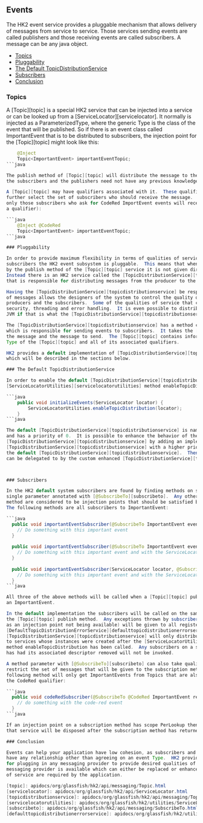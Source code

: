 ## Events

The HK2 event service provides a pluggable mechanism that allows delivery of messages from service to
service.  Those services sending events are called publishers and those receiving events are called
subscribers.  A message can be any java object.

+ [Topics](events.html#Topics)
+ [Pluggability](events.html#Pluggability)
+ [The Default TopicDistributionService](events.html#The_Default_TopicDistributionService)
+ [Subscribers](events.html#Subscribers)
+ [Conclusion](events.html#Conclusion)

### Topics

A [Topic][topic] is a special HK2 service that can be injected into a service or can be looked up from
a [ServiceLocator][servicelocator].  It normally is injected as a ParameterizedType, where the generic
Type is the class of the event that will be published.  So if there is an event class called ImportantEvent
that is to be distributed to subscribers, the injection point for the [Topic][topic] might look like this:

```java
    @Inject
    Topic<ImportantEvent> importantEventTopic;
```java

The publish method of [Topic][topic] will distribute the message to the set of subscribers.  In this way
the subscribers and the publishers need not have any previous knowledge of each other.

A [Topic][topic] may have qualifiers associated with it.  These qualifiers will normally be used to
further select the set of subscribers who should receive the message.  In the following example
only those subscribers who ask for CodeRed ImportEvent events will receive them (assuming CodeRed is
a qualifier):

```java
    @Inject @CodeRed
    Topic<ImportantEvent> importantEventTopic;
```java

### Pluggability

In order to provide maximum flexibility in terms of qualities of service between publishers and
subscribers the HK2 event subsystem is pluggable.  This means that when a message is published
by the publish method of the [Topic][topic] service it is not given directly to the subscribers.
Instead there is an HK2 service called the [TopicDistributionService][topicdistributionservice]
that is responsible for distributing messages from the producer to the subscribers.

Having the [TopicDistributionService][topicdistributionservice] be responsible for the distribution
of messages allows the designers of the system to control the quality of service between the
producers and the subscribers.  Some of the qualities of service that can be controlled this way are
security, threading and error handling.  It is even possible to distribute events outside of the
JVM if that is what the [TopicDistributionService][topicdistributionservice] decides to do!

The [TopicDistributionService][topicdistributionservice] has a method called distributeMessage
which is responsible for sending events to subscribers.  It takes the [Topic][topic] that sent
the message and the message to send.  The [Topic][topic] contains information concerning the
Type of the [Topic][topic] and all of its associated qualifiers.

HK2 provides a default implementation of [TopicDistributionService][topicdistributionservice]
which will be described in the sections below.

### The Default TopicDistributionService

In order to enable the default [TopicDistributionService][topicdistributionservice] the
[ServiceLocatorUtilities][servicelocatorutilities] method enableTopicDistribution should be called:

```java
    public void initializeEvents(ServiceLocator locator) {
        ServiceLocatorUtilities.enableTopicDistribution(locator);
    }
```java

The default [TopicDistributionService][topicdistributionservice] is named HK2TopicDistributionService
and has a priority of 0.  It is possible to enhance the behavior of the default
[TopicDistributionService][topicdistributionservice] by adding an implementation of
[TopicDistributionService][topicdistributionservice] with a higher priority and which injects
the default [TopicDistributionService][topicdistributionservice].  Then the default implementation
can be delegated to by the custom enhanced [TopicDistributionService][topicdistributionservice].



### Subscribers

In the HK2 default system subscribers are found by finding methods on services that have a
single parameter annotated with [@SubscribeTo][subscribeto].  Any other parameters of the
method are considered to be injection points that should be satisfied by normal HK2 services.
The following methods are all subscribers to ImportantEvent:

```java
  public void importantEventSubscriber(@SubscribeTo ImportantEvent event) {
    // Do something with this important event
  }
  
  public void importantEventSubscriber(@SubscribeTo ImportantEvent event, ServiceLocator locator) {
    // Do something with this important event and with the ServiceLocator
  }
  
  public void importantEventSubscriber(ServiceLocator locator, @SubscribeTo ImportantEvent event) {
    // Do something with this important event and with the ServiceLocator
  }
```java

All three of the above methods will be called when a [Topic][topic] publish method is called with
an ImportantEvent.

In the default implementation the subscribers will be called on the same thread as the caller of
the [Topic][topic] publish method.  Any exceptions thrown by subscribers (or for other reasons such
as an injection point not being available) will be given to all registered implementations of the 
[DefaultTopicDistributionErrorService][defaulttopicdistributionerrorservice].  The default
[TopicDistributionService][topicdistributionservice] will only distribute events
to services whose instances were created after the [ServiceLocatorUtilities][servicelocatorutilities]
method enableTopicDistribution has been called.  Any subscribers on a service that is disposed or
has had its associated descriptor removed will not be invoked.

A method parameter with [@SubscribeTo][subscribeto] can also take qualifiers.  A qualifier will
restrict the set of messages that will be given to the subscription method.  For example the
following method will only get ImportantEvents from Topics that are also qualified with
the CodeRed qualifier:

```java
  public void codeRedSubscriber(@SubscribeTo @CodeRed ImportantEvent redEvent) {
    // do something with the code-red event
  }
```java

If an injection point on a subscription method has scope PerLookup then the instance of
that service will be disposed after the subscription method has returned.

### Conclusion

Events can help your application have low cohesion, as subscribers and publishers need not
have any relationship other than agreeing on an event Type.  HK2 provides a powerful mechanism
for plugging in any messaging provider to provide desired qualities of service.  A default
messaging provider is available which can either be replaced or enhanced if other qualities
of service are required by the application.

[topic]: apidocs/org/glassfish/hk2/api/messaging/Topic.html
[servicelocator]: apidocs/org/glassfish/hk2/api/ServiceLocator.html
[topicdistributionservice]: apidocs/org/glassfish/hk2/api/messaging/TopicDistributionService.html
[servicelocatorutilities]: apidocs/org/glassfish/hk2/utilities/ServiceLocatorUtilities.html
[subscribeto]: apidocs/org/glassfish/hk2/api/messaging/SubscribeTo.html
[defaulttopicdistributionerrorservice]: apidocs/org/glassfish/hk2/utilities/DefaultTopicDistributionErrorService.html 